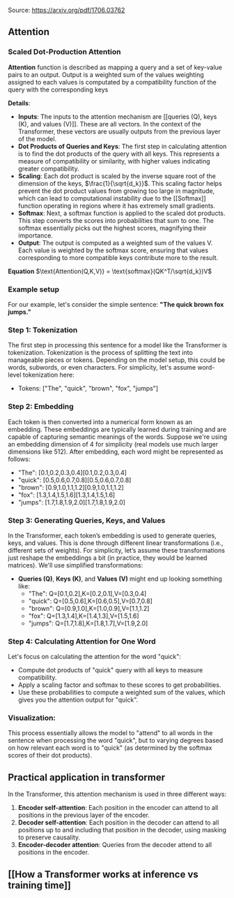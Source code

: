 Source: https://arxiv.org/pdf/1706.03762

## Attention

### Scaled Dot-Production Attention

**Attention** function is described as mapping a query and a set of key-value pairs to an output. Output is a weighted sum of the values weighting assigned to each values is computated by a compatibility function of the query with the corresponding keys

**Details**:
- **Inputs**: The inputs to the attention mechanism are [[queries (Q), keys (K), and values (V)]]. These are all vectors. In the context of the Transformer, these vectors are usually outputs from the previous layer of the model.
- **Dot Products of Queries and Keys**: The first step in calculating attention is to find the dot products of the query with all keys. This represents a measure of compatibility or similarity, with higher values indicating greater compatibility.
- **Scaling**: Each dot product is scaled by the inverse square root of the dimension of the keys, $\frac{1}{\sqrt{d_k}}$. This scaling factor helps prevent the dot product values from growing too large in magnitude, which can lead to computational instability due to the [[Softmax]] function operating in regions where it has extremely small gradients.
- **Softmax**: Next, a softmax function is applied to the scaled dot products. This step converts the scores into probabilities that sum to one. The softmax essentially picks out the highest scores, magnifying their importance.
- **Output**: The output is computed as a weighted sum of the values V. Each value is weighted by the softmax score, ensuring that values corresponding to more compatible keys contribute more to the result.

**Equation**
$\text{Attention(Q,K,V)} = \text{softmax}(QK^T/\sqrt{d_k})V$

### Example setup
For our example, let's consider the simple sentence: **"The quick brown fox jumps."**

### Step 1: Tokenization

The first step in processing this sentence for a model like the Transformer is tokenization. Tokenization is the process of splitting the text into manageable pieces or tokens. Depending on the model setup, this could be words, subwords, or even characters. For simplicity, let's assume word-level tokenization here:

- Tokens: ["The", "quick", "brown", "fox", "jumps"]

### Step 2: Embedding

Each token is then converted into a numerical form known as an embedding. These embeddings are typically learned during training and are capable of capturing semantic meanings of the words. Suppose we're using an embedding dimension of 4 for simplicity (real models use much larger dimensions like 512). After embedding, each word might be represented as follows:

- "The": [0.1,0.2,0.3,0.4][0.1,0.2,0.3,0.4]
- "quick": [0.5,0.6,0.7,0.8][0.5,0.6,0.7,0.8]
- "brown": [0.9,1.0,1.1,1.2][0.9,1.0,1.1,1.2]
- "fox": [1.3,1.4,1.5,1.6][1.3,1.4,1.5,1.6]
- "jumps": [1.7,1.8,1.9,2.0][1.7,1.8,1.9,2.0]

### Step 3: Generating Queries, Keys, and Values

In the Transformer, each token’s embedding is used to generate queries, keys, and values. This is done through different linear transformations (i.e., different sets of weights). For simplicity, let’s assume these transformations just reshape the embeddings a bit (in practice, they would be learned matrices). We'll use simplified transformations:

- **Queries (Q)**, **Keys (K)**, and **Values (V)** might end up looking something like:
    - "The": Q=[0.1,0.2],K=[0.2,0.1],V=[0.3,0.4]
    - "quick": Q=[0.5,0.6],K=[0.6,0.5],V=[0.7,0.8]
    - "brown": Q=[0.9,1.0],K=[1.0,0.9],V=[1.1,1.2]
    - "fox": Q=[1.3,1.4],K=[1.4,1.3],V=[1.5,1.6]
    - "jumps": Q=[1.7,1.8],K=[1.8,1.7],V=[1.9,2.0]

### Step 4: Calculating Attention for One Word

Let's focus on calculating the attention for the word "quick":

- Compute dot products of "quick" query with all keys to measure compatibility.
- Apply a scaling factor and softmax to these scores to get probabilities.
- Use these probabilities to compute a weighted sum of the values, which gives you the attention output for "quick".

### Visualization:

This process essentially allows the model to "attend" to all words in the sentence when processing the word "quick", but to varying degrees based on how relevant each word is to "quick" (as determined by the softmax scores of their dot products).


## Practical application in transformer
In the Transformer, this attention mechanism is used in three different ways:

1. **Encoder self-attention**: Each position in the encoder can attend to all positions in the previous layer of the encoder.
2. **Decoder self-attention**: Each position in the decoder can attend to all positions up to and including that position in the decoder, using masking to preserve causality.
3. **Encoder-decoder attention**: Queries from the decoder attend to all positions in the encoder.


## [[How a Transformer works at inference vs training time]]